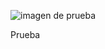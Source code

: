 ![imagen de prueba](https://github.com/UDDBootcamp/7M_FULLSTACK_M2_S5/blob/master/assets/banner.png)

Prueba
